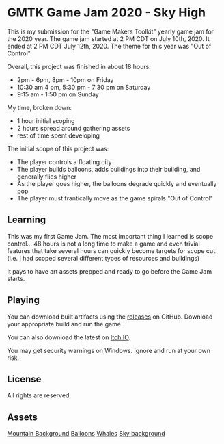 # GMTK Game Jam 2020 - Sky High

This is my submission for the "Game Makers Toolkit" yearly game jam for the 2020 year. The game jam started at 2 PM CDT on July 10th, 2020. It ended at 2 PM CDT July 12th, 2020. The theme for this year was "Out of Control".

Overall, this project was finished in about 18 hours:

- 2pm - 6pm, 8pm - 10pm on Friday
- 10:30 am 4 pm, 5:30 pm - 7:30 pm on Saturday
- 9:15 am - 1:50 pm on Sunday

My time, broken down:

- 1 hour initial scoping
- 2 hours spread around gathering assets
- rest of time spent developing

The initial scope of this project was:

- The player controls a floating city
- The player builds balloons, adds buildings into their building, and generally flies higher
- As the player goes higher, the balloons degrade quickly and eventually pop
- The player must frantically move as the game spirals "Out of Control"

## Learning

This was my first Game Jam. The most important thing I learned is scope control... 48 hours is not a long time to make a game and even trivial features that take several hours can quickly become targets for scope cut. (i.e. I had scoped several different types of resources and buildings)

It pays to have art assets prepped and ready to go before the Game Jam starts.

## Playing

You can download built artifacts using the [releases](https://github.com/LaffertyDev/SkyHigh/releases) on GitHub. Download your appropriate build and run the game.

You can also download the latest on [Itch.IO](https://lafferty.itch.io/sky-high).

You may get security warnings on Windows. Ignore and run at your own risk.

## License

All rights are reserved.

## Assets

[Mountain Background](https://opengameart.org/content/bevouliin-free-mountain-game-background)
[Balloons](https://opengameart.org/content/balloon-pop-sprite)
[Whales](https://opengameart.org/content/basic-whales)
[Sky background](https://opengameart.org/content/sky-clouds)
